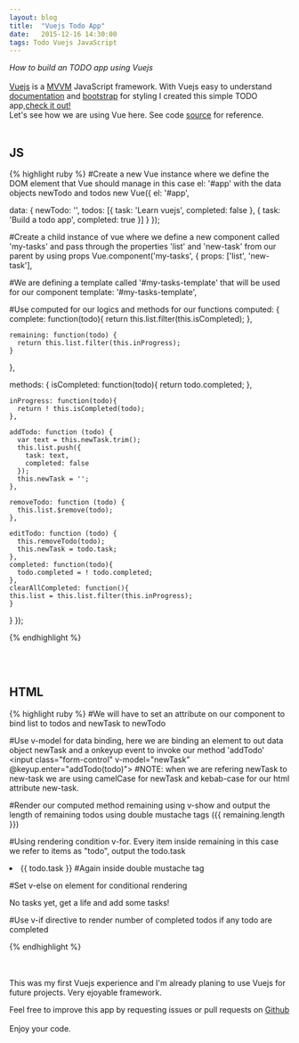 ```yaml
---
layout: blog
title:  "Vuejs Todo App"
date:   2015-12-16 14:30:00
tags: Todo Vuejs JavaScript
---
```


<i>How to build an TODO app using Vuejs</i>
<br/>
<br/>
<a href="http://vuejs.org" target="_new">Vuejs</a> is a <a href="https://en.wikipedia.org/wiki/Model%E2%80%93view%E2%80%93viewmodel" target="_new">MVVM</a> JavaScript framework. With Vuejs easy to understand <a href="http://vuejs.org/guides/">documentation</a> and <a href="http://getbootstrap.com/">bootstrap</a> for styling I created this simple TODO app,<a href="http://osterbergmarcus.github.io/todo/" target="_new">check it out!</a>
<br/>
Let's see how we are using Vue here. See code <a href="https://github.com/osterbergmarcus/todo-app">source</a> for reference.
<br/>
<br/>
<h2><strong>JS</strong></h2>
{% highlight ruby %}
#Create a new Vue instance where we define the DOM element that Vue should manage in this case el: '#app' with the data objects newTodo and todos
new Vue({
  el: '#app',

  data: {
    newTodo: '',
    todos: [{
      task: 'Learn vuejs',
      completed: false
    }, {
      task: 'Build a todo app',
      completed: true
    }]
  }
});

#Create a child instance of vue where we define a new component called 'my-tasks' and pass through the properties 'list' and 'new-task' from our parent by using props
Vue.component('my-tasks', {
  props: ['list', 'new-task'],

#We are defining a template called '#my-tasks-template' that will be used for our component <my-tasks>
  template: '#my-tasks-template',

#Use computed for our logics and methods for our functions
  computed: {
    complete: function(todo){
      return this.list.filter(this.isCompleted);
    },

    remaining: function(todo) {
      return this.list.filter(this.inProgress);
    }
  },

  methods: {
    isCompleted: function(todo){
      return todo.completed;
    },

    inProgress: function(todo){
      return ! this.isCompleted(todo);
    },

    addTodo: function (todo) {
      var text = this.newTask.trim();
      this.list.push({
        task: text,
        completed: false
      });
      this.newTask = '';
    },

    removeTodo: function (todo) {
      this.list.$remove(todo);
    },

    editTodo: function (todo) {
      this.removeTodo(todo);
      this.newTask = todo.task;
    },
    completed: function(todo){
      todo.completed = ! todo.completed;
    },
    clearAllCompleted: function(){
    this.list = this.list.filter(this.inProgress);
    }
  }
});

{% endhighlight %}

<br/>
<br/>
<h2><strong>HTML</strong></h2>
{% highlight ruby %}
#We will have to set an attribute on our component to bind list to todos and newTask to newTodo
<my-tasks :list="todos" :new-task="newTodo">

#Use v-model for data binding, here we are binding an element to out data object newTask and a onkeyup event to invoke our method 'addTodo'
<input class="form-control" v-model="newTask" @keyup.enter="addTodo(todo)">
#NOTE: when we are refering newTask to new-task we are using camelCase for newTask and kebab-case for our html attribute new-task.

#Render our computed method remaining using v-show and output the length of remaining todos using double mustache tags
<span v-show="remaining">({{ remaining.length }})</span>

#Using rendering condition v-for. Every item inside remaining in this case we refer to items as "todo", output the todo.task
<li class="list-group-item list-group-item-info" v-for="todo in remaining">
  <span>{{ todo.task }}</span> #Again inside double mustache tag

#Set v-else on element for conditional rendering   
 <p v-else>No tasks yet, get a life and add some tasks!</p>

#Use v-if directive to render number of completed todos if any todo are completed
 <div v-if="complete.length">

{% endhighlight %}

<br/>
<br/>
This was my first Vuejs experience and I'm already planing to use Vuejs for future projects. Very ejoyable framework.

Feel free to improve this app by requesting issues or pull requests on <a href="https://github.com/osterbergmarcus/todo-app" target="_new">Github</a>
<br/>
<br/>
Enjoy your code.
